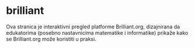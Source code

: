 # brilliant
Ova stranica je interaktivni pregled platforme Brilliant.org, dizajnirana da edukatorima (posebno nastavnicima matematike i informatike) prikaže kako se Brilliant.org može koristiti u praksi.
